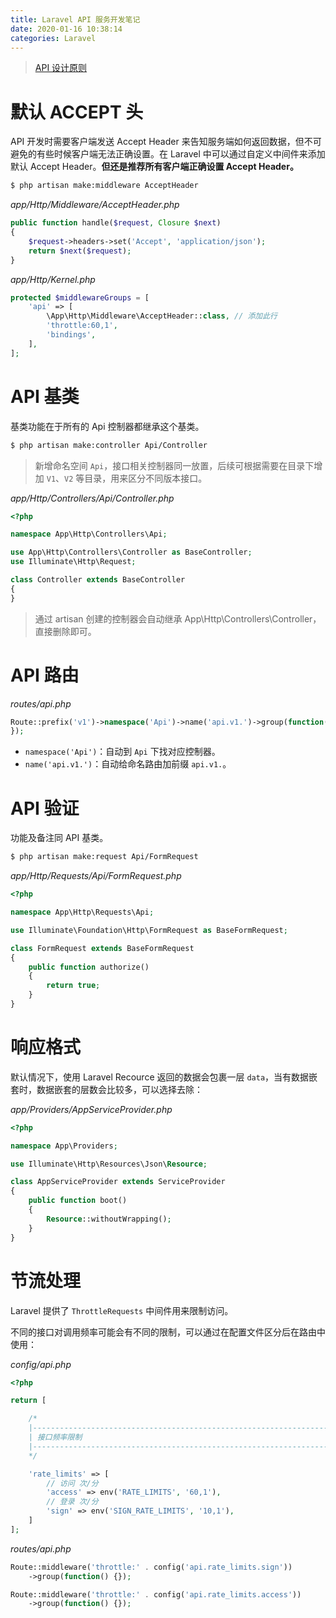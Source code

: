 ```yaml
---
title: Laravel API 服务开发笔记
date: 2020-01-16 10:38:14
categories: Laravel
---
```


> [API 设计原则](https://learnku.com/courses/laravel-advance-training/6.x/follow-github-to-learn-restful-http-api-design/5697)

# 默认 ACCEPT 头

API 开发时需要客户端发送  Accept Header 来告知服务端如何返回数据，但不可避免的有些时候客户端无法正确设置。在 Laravel 中可以通过自定义中间件来添加默认 Accept Header。**但还是推荐所有客户端正确设置 Accept Header。**

```bash
$ php artisan make:middleware AcceptHeader
```

*app/Http/Middleware/AcceptHeader.php*

```php
public function handle($request, Closure $next)
{
    $request->headers->set('Accept', 'application/json');
    return $next($request);
}
```

*app/Http/Kernel.php*

```php
protected $middlewareGroups = [
    'api' => [
        \App\Http\Middleware\AcceptHeader::class, // 添加此行
        'throttle:60,1',
        'bindings',
    ],
];
```

# API 基类

基类功能在于所有的 Api 控制器都继承这个基类。

```bash
$ php artisan make:controller Api/Controller
```

> 新增命名空间 `Api`，接口相关控制器同一放置，后续可根据需要在目录下增加 `V1`、`V2` 等目录，用来区分不同版本接口。

*app/Http/Controllers/Api/Controller.php*

```php
<?php

namespace App\Http\Controllers\Api;

use App\Http\Controllers\Controller as BaseController;
use Illuminate\Http\Request;

class Controller extends BaseController
{
}
```

> 通过 artisan 创建的控制器会自动继承 App\Http\Controllers\Controller，直接删除即可。

# API 路由

*routes/api.php*

```php
Route::prefix('v1')->namespace('Api')->name('api.v1.')->group(function() {
});
```

- `namespace('Api')`：自动到 `Api` 下找对应控制器。
- `name('api.v1.')`：自动给命名路由加前缀 `api.v1.`。

# API 验证

功能及备注同 API 基类。

```bash
$ php artisan make:request Api/FormRequest
```

*app/Http/Requests/Api/FormRequest.php*

```php
<?php

namespace App\Http\Requests\Api;

use Illuminate\Foundation\Http\FormRequest as BaseFormRequest;

class FormRequest extends BaseFormRequest
{
    public function authorize()
    {
        return true;
    }
}
```

# 响应格式

默认情况下，使用 Laravel Recource 返回的数据会包裹一层 `data`，当有数据嵌套时，数据嵌套的层数会比较多，可以选择去除：

*app/Providers/AppServiceProvider.php*

```php
<?php

namespace App\Providers;

use Illuminate\Http\Resources\Json\Resource;

class AppServiceProvider extends ServiceProvider
{
    public function boot()
    {
        Resource::withoutWrapping();
    }
}
```

# 节流处理

Laravel 提供了 `ThrottleRequests` 中间件用来限制访问。

不同的接口对调用频率可能会有不同的限制，可以通过在配置文件区分后在路由中使用：

*config/api.php*

```php
<?php

return [

    /*
    |--------------------------------------------------------------------------
    | 接口频率限制
    |--------------------------------------------------------------------------
    */

    'rate_limits' => [
        // 访问 次/分
        'access' => env('RATE_LIMITS', '60,1'),
        // 登录 次/分
        'sign' => env('SIGN_RATE_LIMITS', '10,1'),
    ]
];
```

*routes/api.php*

```php
Route::middleware('throttle:' . config('api.rate_limits.sign'))
    ->group(function() {});

Route::middleware('throttle:' . config('api.rate_limits.access'))
    ->group(function() {});
```

